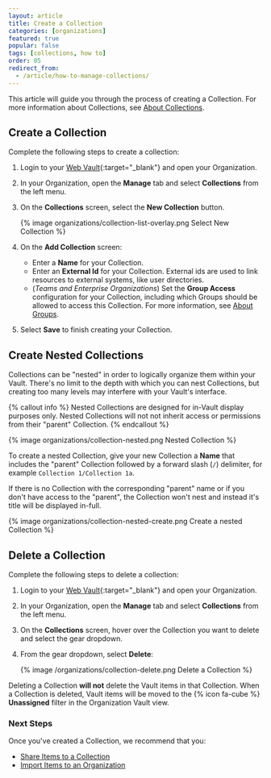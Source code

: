 ```yaml
---
layout: article
title: Create a Collection
categories: [organizations]
featured: true
popular: false
tags: [collections, how to]
order: 05
redirect_from:
  - /article/how-to-manage-collections/
---
```


This article will guide you through the process of creating a Collection. For more information about Collections, see [About Collections](https://bitwarden.com/help/article/about-collections/).

## Create a Collection

Complete the following steps to create a collection:

1. Login to your [Web Vault](https://vault.bitwarden.com){:target="\_blank"} and open your Organization.
2. In your Organization, open the **Manage** tab and select **Collections** from the left menu.
3. On the **Collections** screen, select the **New Collection** button.

   {% image organizations/collection-list-overlay.png Select New Collection %}
4. On the **Add Collection** screen:
   - Enter a **Name** for your Collection.
   - Enter an **External Id** for your Collection. External ids are used to link resources to external systems, like user directories.
   - (*Teams and Enterprise Organizations*) Set the **Group Access** configuration for your Collection, including which Groups should be allowed to access this Collection. For more information, see [About Groups](https://bitwarden.com/help/article/about-groups/).
5. Select **Save** to finish creating your Collection.

## Create Nested Collections

Collections can be "nested" in order to logically organize them within your Vault. There's no limit to the depth with which you can nest Collections, but creating too many levels may interfere with your Vault's interface.

{% callout info %}
Nested Collections are designed for in-Vault display purposes only. Nested Collections will not not inherit access or permissions from their "parent" Collection.
{% endcallout %}

{% image organizations/collection-nested.png Nested Collection %}

To create a nested Collection, give your new Collection a **Name** that includes the "parent" Collection followed by a forward slash (`/`) delimiter, for example `Collection 1/Collection 1a`.

If there is no Collection with the corresponding "parent" name or if you don't have access to the "parent", the Collection won't nest and instead it's title will be displayed in-full.

{% image organizations/collection-nested-create.png Create a nested Collection %}

## Delete a Collection

Complete the following steps to delete a collection:

1. Login to your [Web Vault](https://vault.bitwarden.com){:target="\_blank"} and open your Organization.
2. In your Organization, open the **Manage** tab and select **Collections** from the left menu.
3. On the **Collections** screen, hover over the Collection you want to delete and select the gear dropdown.
4. From the gear dropdown, select **Delete**:

   {% image /organizations/collection-delete.png Delete a Collection %}

Deleting a Collection **will not** delete the Vault items in that Collection. When a Collection is deleted, Vault items will be moved to the {% icon fa-cube %} **Unassigned** filter in the Organization Vault view.




### Next Steps

Once you've created a Collection, we recommend that you:
- [Share Items to a Collection](https://bitwarden.com/help/article/share-to-a-collection/)
- [Import Items to an Organization](https://bitwarden.com/help/article/import-to-org/)
